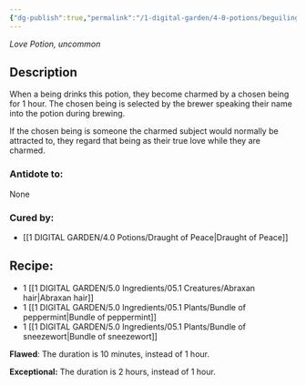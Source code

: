 ```yaml
---
{"dg-publish":true,"permalink":"/1-digital-garden/4-0-potions/beguiling-bubbles-love/","tags":["potion","love","uncommon"]}
---
```


*Love Potion, uncommon* 

## Description

When a being drinks this potion, they become charmed by a chosen being for 1 hour. The chosen being is selected by the brewer speaking their name into the potion during brewing. 

If the chosen being is someone the charmed subject would normally be attracted to, they regard that being as their true love while they are charmed.

### Antidote to: 
None

### Cured by:
- [[1 DIGITAL GARDEN/4.0 Potions/Draught of Peace\|Draught of Peace]]

## Recipe:

- 1 [[1 DIGITAL GARDEN/5.0 Ingredients/05.1 Creatures/Abraxan hair\|Abraxan hair]]
- 1 [[1 DIGITAL GARDEN/5.0 Ingredients/05.1 Plants/Bundle of peppermint\|Bundle of peppermint]]
- 1 [[1 DIGITAL GARDEN/5.0 Ingredients/05.1 Plants/Bundle of sneezewort\|Bundle of sneezewort]]

**Flawed**:
The duration is 10 minutes, instead of 1 hour.

**Exceptional:** 
The duration is 2 hours, instead of 1 hour.